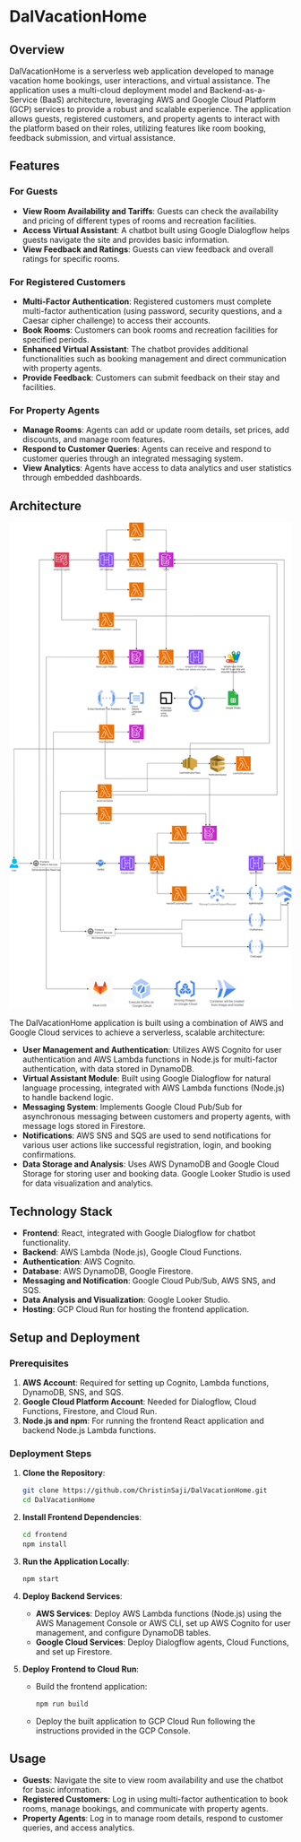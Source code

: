 # DalVacationHome

## Overview

DalVacationHome is a serverless web application developed to manage vacation home bookings, user interactions, and virtual assistance. The application uses a multi-cloud deployment model and Backend-as-a-Service (BaaS) architecture, leveraging AWS and Google Cloud Platform (GCP) services to provide a robust and scalable experience. The application allows guests, registered customers, and property agents to interact with the platform based on their roles, utilizing features like room booking, feedback submission, and virtual assistance.

## Features

### For Guests

- **View Room Availability and Tariffs**: Guests can check the availability and pricing of different types of rooms and recreation facilities.
- **Access Virtual Assistant**: A chatbot built using Google Dialogflow helps guests navigate the site and provides basic information.
- **View Feedback and Ratings**: Guests can view feedback and overall ratings for specific rooms.

### For Registered Customers

- **Multi-Factor Authentication**: Registered customers must complete multi-factor authentication (using password, security questions, and a Caesar cipher challenge) to access their accounts.
- **Book Rooms**: Customers can book rooms and recreation facilities for specified periods.
- **Enhanced Virtual Assistant**: The chatbot provides additional functionalities such as booking management and direct communication with property agents.
- **Provide Feedback**: Customers can submit feedback on their stay and facilities.

### For Property Agents

- **Manage Rooms**: Agents can add or update room details, set prices, add discounts, and manage room features.
- **Respond to Customer Queries**: Agents can receive and respond to customer queries through an integrated messaging system.
- **View Analytics**: Agents have access to data analytics and user statistics through embedded dashboards.

## Architecture

![Architecture Screenshot](screenshots/architecture_diagram.jpg)

The DalVacationHome application is built using a combination of AWS and Google Cloud services to achieve a serverless, scalable architecture:

- **User Management and Authentication**: Utilizes AWS Cognito for user authentication and AWS Lambda functions in Node.js for multi-factor authentication, with data stored in DynamoDB.
- **Virtual Assistant Module**: Built using Google Dialogflow for natural language processing, integrated with AWS Lambda functions (Node.js) to handle backend logic.
- **Messaging System**: Implements Google Cloud Pub/Sub for asynchronous messaging between customers and property agents, with message logs stored in Firestore.
- **Notifications**: AWS SNS and SQS are used to send notifications for various user actions like successful registration, login, and booking confirmations.
- **Data Storage and Analysis**: Uses AWS DynamoDB and Google Cloud Storage for storing user and booking data. Google Looker Studio is used for data visualization and analytics.

## Technology Stack

- **Frontend**: React, integrated with Google Dialogflow for chatbot functionality.
- **Backend**: AWS Lambda (Node.js), Google Cloud Functions.
- **Authentication**: AWS Cognito.
- **Database**: AWS DynamoDB, Google Firestore.
- **Messaging and Notification**: Google Cloud Pub/Sub, AWS SNS, and SQS.
- **Data Analysis and Visualization**: Google Looker Studio.
- **Hosting**: GCP Cloud Run for hosting the frontend application.

## Setup and Deployment

### Prerequisites

1. **AWS Account**: Required for setting up Cognito, Lambda functions, DynamoDB, SNS, and SQS.
2. **Google Cloud Platform Account**: Needed for Dialogflow, Cloud Functions, Firestore, and Cloud Run.
3. **Node.js and npm**: For running the frontend React application and backend Node.js Lambda functions.

### Deployment Steps

1. **Clone the Repository**:

   ```bash
   git clone https://github.com/ChristinSaji/DalVacationHome.git
   cd DalVacationHome
   ```

2. **Install Frontend Dependencies**:

   ```bash
   cd frontend
   npm install
   ```

3. **Run the Application Locally**:

   ```bash
   npm start
   ```

4. **Deploy Backend Services**:

   - **AWS Services**: Deploy AWS Lambda functions (Node.js) using the AWS Management Console or AWS CLI, set up AWS Cognito for user management, and configure DynamoDB tables.
   - **Google Cloud Services**: Deploy Dialogflow agents, Cloud Functions, and set up Firestore.

5. **Deploy Frontend to Cloud Run**:
   - Build the frontend application:
     ```bash
     npm run build
     ```
   - Deploy the built application to GCP Cloud Run following the instructions provided in the GCP Console.

## Usage

- **Guests**: Navigate the site to view room availability and use the chatbot for basic information.
- **Registered Customers**: Log in using multi-factor authentication to book rooms, manage bookings, and communicate with property agents.
- **Property Agents**: Log in to manage room details, respond to customer queries, and access analytics.
